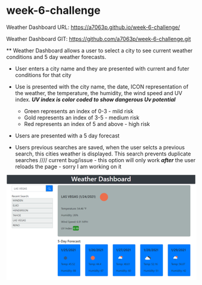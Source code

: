 # week-6-challenge

Weather Dashboard URL:
https://a7063p.github.io/week-6-challenge/

Weather Dashboard GIT:
https://github.com/a7063p/week-6-challenge.git

** Weather Dashboard allows a user to select a city to see current weather conditions and 5 day weather forecasts.
* User enters a city name and they are presented with current and futer conditions for that city
* Use is presented with the city name, the date, ICON representation of the weather, the temperature, the humidity, the wind speed and UV index.
 ***UV index is color coded to show dangerous Uv potential***
  - Green represents an index of 0-3 - mild risk
  - Gold represents an index of 3-5 - medium risk
  - Red represents an index of 5 and above - high risk
 
 * Users are presented with a 5 day forecast
 * Users previous searches are saved, when the user selcts a previous search, this cities weather is displayed. This search prevents duplicate searches
  //// current bug/issue - this option will only work ***after*** the user reloads the page - sorry I am working on it
  
  ![weather_dashboard](/assets/images/weather_dashboard.PNG)
  



